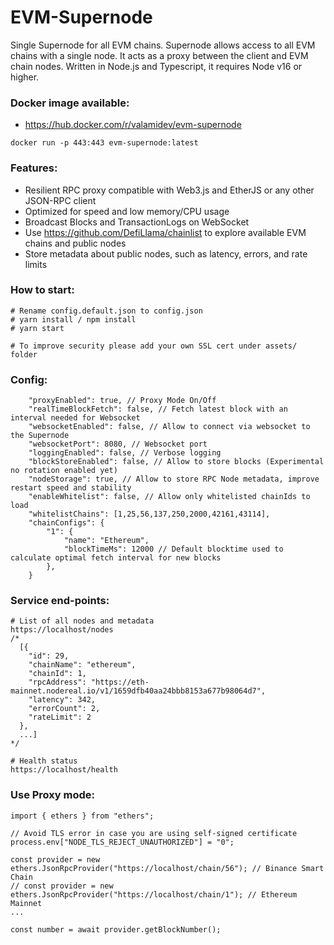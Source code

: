 # EVM-Supernode

Single Supernode for all EVM chains. Supernode allows access to all EVM chains with a single node. It acts as a proxy between the client and EVM chain nodes. Written in Node.js and Typescript, it requires Node v16 or higher.

### Docker image available:
- https://hub.docker.com/r/valamidev/evm-supernode
```
docker run -p 443:443 evm-supernode:latest
```

### Features:

- Resilient RPC proxy compatible with Web3.js and EtherJS or any other JSON-RPC client
- Optimized for speed and low memory/CPU usage
- Broadcast Blocks and TransactionLogs on WebSocket
- Use https://github.com/DefiLlama/chainlist to explore available EVM chains and public nodes
- Store metadata about public nodes, such as latency, errors, and rate limits

### How to start:

```
# Rename config.default.json to config.json
# yarn install / npm install
# yarn start

# To improve security please add your own SSL cert under assets/ folder

```

### Config:

```
    "proxyEnabled": true, // Proxy Mode On/Off
    "realTimeBlockFetch": false, // Fetch latest block with an interval needed for Websocket
    "websocketEnabled": false, // Allow to connect via websocket to the Supernode
    "websocketPort": 8080, // Websocket port
    "loggingEnabled": false, // Verbose logging
    "blockStoreEnabled": false, // Allow to store blocks (Experimental no rotation enabled yet)
    "nodeStorage": true, // Allow to store RPC Node metadata, improve restart speed and stability
    "enableWhitelist": false, // Allow only whitelisted chainIds to load
    "whitelistChains": [1,25,56,137,250,2000,42161,43114],
    "chainConfigs": {
        "1": {
            "name": "Ethereum",
            "blockTimeMs": 12000 // Default blocktime used to calculate optimal fetch interval for new blocks
        },
    }
```

### Service end-points:

```
# List of all nodes and metadata
https://localhost/nodes
/*
  [{
    "id": 29,
    "chainName": "ethereum",
    "chainId": 1,
    "rpcAddress": "https://eth-mainnet.nodereal.io/v1/1659dfb40aa24bbb8153a677b98064d7",
    "latency": 342,
    "errorCount": 2,
    "rateLimit": 2
  },
  ...]
*/

# Health status
https://localhost/health

```

### Use Proxy mode:

```
import { ethers } from "ethers";

// Avoid TLS error in case you are using self-signed certificate
process.env["NODE_TLS_REJECT_UNAUTHORIZED"] = "0";

const provider = new ethers.JsonRpcProvider("https://localhost/chain/56"); // Binance Smart Chain
// const provider = new ethers.JsonRpcProvider("https://localhost/chain/1"); // Ethereum Mainnet
...

const number = await provider.getBlockNumber();

```
